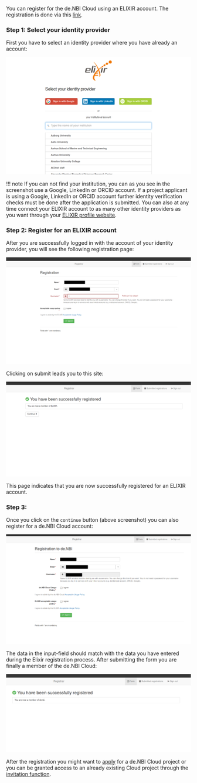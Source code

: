 
You can register for the de.NBI Cloud using an ELIXIR account. 
The registration is done via this [link](https://perun.elixir-czech.cz/registrar/?vo=elixir&targetnew=https://perun.elixir-czech.cz/registrar/?vo=denbi&targetexisting=https://perun.elixir-czech.cz/registrar/?vo=denbi).

### Step 1: Select your identity provider

First you have to select an identity provider where you have already an account: 

![Elixir Login](img/elixir_login.png)

!!! note
    If you can not find your institution, you can as you see in the screenshot use a Google, LinkedIn or ORCID account.
    If a project applicant is using a Google, LinkedIn or ORCID account further identity verification checks must be done after the application is submitted.
    You can also at any time connect your ELIXIR account to as many other identity providers as you want through your [ELIXIR profile website](https://perun.elixir-czech.cz/fed/profile/).

### Step 2: Register for an ELIXIR account

After you are successfully logged in with the account of your identity provider, you will see the following registration page:

![Elixir Registration](img/elixir_registration.png)

Clicking on submit leads you to this site:

![Elixir Registration Success](img/elixir_success_registration.png)

This page indicates that you are now successfully registered for an ELIXIR account.

### Step 3:

Once you click on the `continue` button (above screenshot) you can also register for a de.NBI Cloud account: 

![de.NBI Registration](img/denbi_registration.png)

The data in the input-field should match with the data you have entered during the Elixir registration process.
After submitting the form you are finally a member of the de.NBI Cloud:

![de.NBI Registration Success](img/denbi_successful_registration.png)

After the registration you might want to [apply](../portal/allocation/) for a de.NBI Cloud project or you can be granted access to an already existing Cloud project through the [invitation function](../portal/project_overview/#inviting-members).
